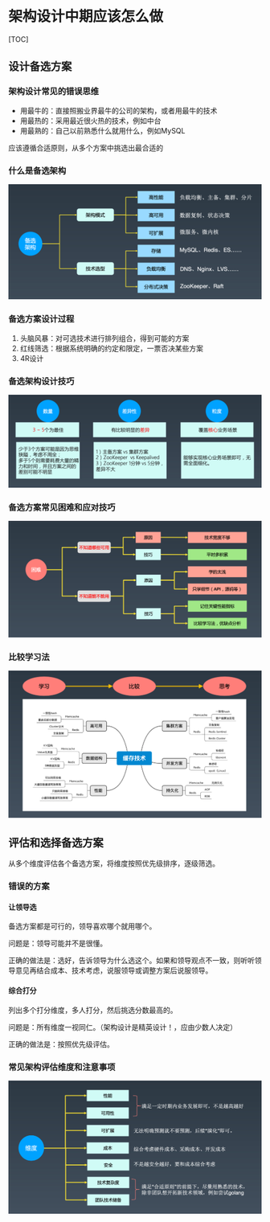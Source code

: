 # 架构设计中期应该怎么做

[TOC]



## 设计备选方案

### 架构设计常见的错误思维

- 用最牛的：直接照搬业界最牛的公司的架构，或者用最牛的技术
- 用最热的：采用最近很火热的技术，例如中台
- 用最熟的：自己以前熟悉什么就用什么，例如MySQL

应该遵循合适原则，从多个方案中挑选出最合适的



### 什么是备选架构

![](15_架构设计中期应该怎么做.assets/image-20221113192612124.png)



### 备选方案设计过程

1. 头脑风暴：对可选技术进行排列组合，得到可能的方案
2. 红线筛选：根据系统明确的约定和限定，一票否决某些方案
3. 4R设计



### 备选架构设计技巧

![](15_架构设计中期应该怎么做.assets/image-20221113193141268.png)



### 备选方案常见困难和应对技巧

![](15_架构设计中期应该怎么做.assets/image-20221113193256894.png)



### 比较学习法

![](15_架构设计中期应该怎么做.assets/image-20221113193438729.png)



## 评估和选择备选方案

从多个维度评估各个备选方案，将维度按照优先级排序，逐级筛选。

 ### 错误的方案

#### 让领导选

备选方案都是可行的，领导喜欢哪个就用哪个。

问题是：领导可能并不是很懂。

正确的做法是：选好，告诉领导为什么选这个。如果和领导观点不一致，则听听领导意见再结合成本、技术考虑，说服领导或调整方案后说服领导。

#### 综合打分

列出多个打分维度，多人打分，然后挑选分数最高的。

问题是：所有维度一视同仁。（架构设计是精英设计！，应由少数人决定）

正确的做法是：按照优先级评估。

### 常见架构评估维度和注意事项

![](15_架构设计中期应该怎么做.assets/image-20221113194626142.png) 